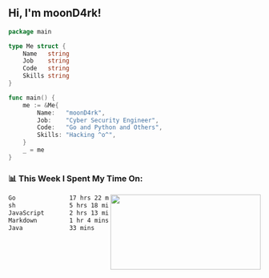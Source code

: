 <h2> Hi, I'm moonD4rk!</h2>

```go
package main

type Me struct {
	Name   string
	Job    string
	Code   string
	Skills string
}

func main() {
	me := &Me{
		Name:   "moonD4rk",
		Job:    "Cyber Security Engineer",
		Code:   "Go and Python and Others",
		Skills: "Hacking ^o^",
	}
	_ = me
}
```

<h3>📊 This Week I Spent My Time On:</h3>
<img align='right' src="https://github-readme-stats.vercel.app/api?username=moond4rk&show_icons=true&theme=radical", width="300" height="150">

<!--START_SECTION:waka-->

```txt
Go               17 hrs 22 mins  ███████████████▓░░░░░░░░░   62.50 %
sh               5 hrs 18 mins   ████▓░░░░░░░░░░░░░░░░░░░░   19.11 %
JavaScript       2 hrs 13 mins   ██░░░░░░░░░░░░░░░░░░░░░░░   07.97 %
Markdown         1 hr 4 mins     █░░░░░░░░░░░░░░░░░░░░░░░░   03.89 %
Java             33 mins         ▓░░░░░░░░░░░░░░░░░░░░░░░░   02.03 %
```

<!--END_SECTION:waka-->

